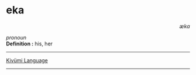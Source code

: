 
# eka

<div align="right"><i>æka</i></div>

*pronoun*  
**Definition :** his, her  

---

[Kivümi Language](../README.md)

---
